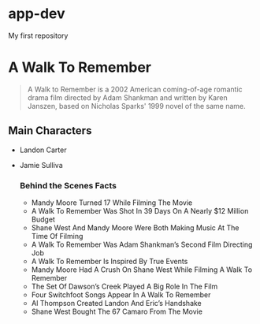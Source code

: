 # app-dev
My first repository
# A Walk To Remember
> A Walk to Remember is a 2002 American coming-of-age romantic drama film directed by Adam Shankman and written by Karen Janszen, based on Nicholas Sparks' 1999 novel of the same name.

## Main Characters
- Landon Carter
- Jamie Sulliva

  ### Behind the Scenes Facts
  - Mandy Moore Turned 17 While Filming The Movie
  - A Walk To Remember Was Shot In 39 Days On A Nearly $12 Million Budget
  - Shane West And Mandy Moore Were Both Making Music At The Time Of Filming
  - A Walk To Remember Was Adam Shankman’s Second Film Directing Job
  - A Walk To Remember Is Inspired By True Events
  - Mandy Moore Had A Crush On Shane West While Filming A Walk To Remember
  - The Set Of Dawson’s Creek Played A Big Role In The Film
  - Four Switchfoot Songs Appear In A Walk To Remember
  - Al Thompson Created Landon And Eric’s Handshake
  - Shane West Bought The 67 Camaro From The Movie

